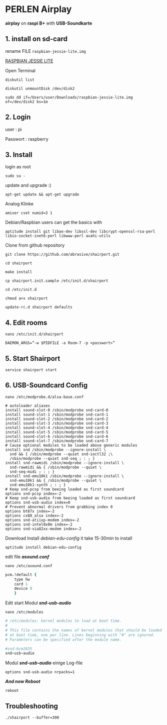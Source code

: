 # PERLEN Airplay


**airplay**  on  **raspi B+**  with  **USB-Soundkarte**



## 1. install on sd-card 

rename FILE `raspbian-jessie-lite.img`

[RASPBIAN JESSIE LITE](https://www.raspberrypi.org/downloads/raspbian/)

Open Terminal

`diskutil list`

`diskutil unmountDisk /dev/disk2`

`sudo dd if=/Users/user/Downloads/raspbian-jessie-lite.img of=/dev/disk2 bs=1m`

## 2. Login

user : pi

Passwort : raspberry

## 3. Install

login as root

`sudo su -`

update and upgrade :)

`apt-get update && apt-get upgrade`

Analog Klinke 

`amixer cset numid=3 1`

Debian/Raspbian users can get the basics with 

`aptitude install git libao-dev libssl-dev libcrypt-openssl-rsa-perl libio-socket-inet6-perl libwww-perl avahi-utils`

Clone from github repository

`git clone https://github.com/abrasive/shairport.git`

`cd shairport `
    
`make install `    

`cp shairport.init.sample /etc/init.d/shairport `    

`cd /etc/init.d `    

`chmod a+x shairport `    

`update-rc.d shairport defaults`    

## 4. Edit rooms

`nano /etc/init.d/shairport`

`DAEMON_ARGS=”-w $PIDFILE -a Room-7 -p <passwort>”`

## 5. Start Shairport

`service shairport start`

## 6. USB-Soundcard Config

``nano /etc/modprobe.d/alsa-base.conf``

```ssh
# autoloader aliases
install sound-slot-0 /sbin/modprobe snd-card-0
install sound-slot-1 /sbin/modprobe snd-card-1
install sound-slot-2 /sbin/modprobe snd-card-2
install sound-slot-3 /sbin/modprobe snd-card-3
install sound-slot-4 /sbin/modprobe snd-card-4
install sound-slot-5 /sbin/modprobe snd-card-5
install sound-slot-6 /sbin/modprobe snd-card-6
install sound-slot-7 /sbin/modprobe snd-card-7
# Cause optional modules to be loaded above generic modules
install snd /sbin/modprobe --ignore-install \
  snd && { /sbin/modprobe --quiet snd-ioctl32 ;\
  /sbin/modprobe --quiet snd-seq ; : ; }
install snd-rawmidi /sbin/modprobe --ignore-install \
  snd-rawmidi && { /sbin/modprobe --quiet \
  snd-seq-midi ; : ; }
install snd-emu10k1 /sbin/modprobe --ignore-install \
  snd-emu10k1 && { /sbin/modprobe --quiet \
  snd-emu10k1-synth ; : ; }
# Keep snd-pcsp from beeing loaded as first soundcard
options snd-pcsp index=-2
# Keep snd-usb-audio from beeing loaded as first soundcard
options snd-usb-audio index=0
# Prevent abnormal drivers from grabbing index 0
options bt87x index=-2
options cx88_alsa index=-2
options snd-atiixp-modem index=-2
options snd-intel8x0m index=-2
options snd-via82xx-modem index=-2
```

Download Install  *debian-edu-config* it take 15-30min to install
   
`aptitude install debian-edu-config`

edit file ***asound.conf***

`nano /etc/asound.conf`

```ruby
pcm.!default {
    type hw
    card 1
    device 0
    }
```

Edit start Modul ***snd-usb-audio***

`nano /etc/modules`

```ruby
# /etc/modules: kernel modules to load at boot time.
#
# This file contains the names of kernel modules that should be loaded
# at boot time, one per line. Lines beginning with "#" are ignored.
# Parameters can be specified after the module name.

#snd-bcm2835
snd-usb-audio
```
Modul ***snd-usb-audio*** einige Log-file

`options snd-usb-audio nrpacks=1`

***And now Reboot***

`reboot`

## Troubleshooting

``./shairport --buffer=300``
